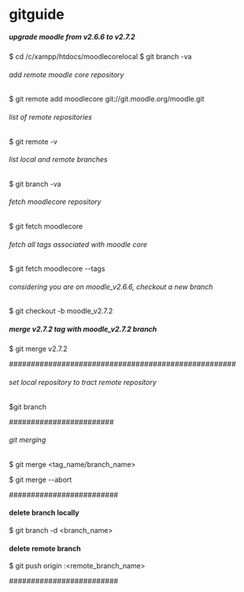 gitguide
========

##### upgrade moodle from v2.6.6 to v2.7.2 ######

$ cd /c/xampp/htdocs/moodlecorelocal
$ git branch -va 

###### add remote moodle core repository #######
$ git remote add moodlecore git://git.moodle.org/moodle.git

###### list of remote repositories ######
$ git remote -v

###### list local and remote branches ######
$ git branch -va

###### fetch moodlecore repository ######
$ git fetch moodlecore

###### fetch all tags associated with moodle core ######
$ git fetch moodlecore --tags

###### considering you are on moodle_v2.6.6, checkout a new branch ######
$ git checkout -b moodle_v2.7.2

##### merge v2.7.2 tag with moodle_v2.7.2 branch ######
$ git merge v2.7.2

#################################################### 

###### set local repository to tract remote repository ######

$git branch 

########################

###### git merging #####

$ git merge <tag_name/branch_name>

$ git merge --abort

#########################


#### delete branch locally #####
$ git branch -d <branch_name>

#### delete remote branch ######
$ git push origin :<remote_branch_name>

######################### 

